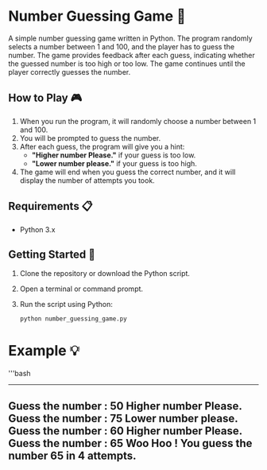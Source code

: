 # Number Guessing Game 🎯

A simple number guessing game written in Python. The program randomly selects a number between 1 and 100, and the player has to guess the number. The game provides feedback after each guess, indicating whether the guessed number is too high or too low. The game continues until the player correctly guesses the number.

## How to Play 🎮

1. When you run the program, it will randomly choose a number between 1 and 100.
2. You will be prompted to guess the number.
3. After each guess, the program will give you a hint:
   - **"Higher number Please."** if your guess is too low.
   - **"Lower number please."** if your guess is too high.
4. The game will end when you guess the correct number, and it will display the number of attempts you took.

## Requirements 📋

- Python 3.x

## Getting Started 🚀

1. Clone the repository or download the Python script.
2. Open a terminal or command prompt.
3. Run the script using Python:

   ```bash
   python number_guessing_game.py

# Example 💡
'''bash

----------------------------------------------------------------
Guess the number : 50
Higher number Please.
Guess the number : 75
Lower number please.
Guess the number : 60
Higher number Please.
Guess the number : 65
Woo Hoo ! You guess the number 65 in 4 attempts.
----------------------------------------------------------------
